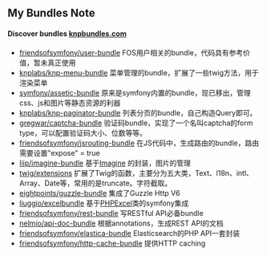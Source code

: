 ## My Bundles Note

#### Discover bundles [knpbundles.com](http://knpbundles.com/)
 - [friendsofsymfony/user-bundle](https://github.com/FriendsOfSymfony/FOSUserBundle "FOSUserBundle")  FOS用户相关的bundle，代码具有参考价值，暂未真正使用
 - [knplabs/knp-menu-bundle](https://github.com/KnpLabs/KnpMenuBundle "KnpMenuBundle") 菜单管理的bundle，扩展了一些twig方法，用于渲染菜单
 - [symfony/assetic-bundle](https://github.com/symfony/asset "asset") 原来是symfony内置的bundle，现已移出，管理css、js和图片等静态资源的利器
 - [knplabs/knp-paginator-bundle](https://github.com/KnpLabs/KnpPaginatorBundle "KnpPaginatorBundle") 列表分页的bundle，自己构造Query即可。
 - [gregwar/captcha-bundle](https://github.com/Gregwar/CaptchaBundle "CaptchaBundle") 验证码bundle，实现了一个名叫captcha的form type，可以配置验证码大小、位数等等。
 - [friendsofsymfony/jsrouting-bundle](https://github.com/FriendsOfSymfony/FOSJsRoutingBundle "FOSJsRoutingBundle") 在JS代码中，生成路由的bundle，路由需要设置"expose" = true
 - [liip/imagine-bundle](https://github.com/liip/LiipImagineBundle "LiipImagineBundle") 基于[Imagine](https://github.com/avalanche123/Imagine) 的封装，图片的管理
 - [twig/extensions](https://github.com/twigphp/Twig-extensions "Twig-extensions") 扩展了Twig的函数，主要分为五大类，Text、l18n、intl、Array、Date等，常用的是truncate。字符截取。
 - [eightpoints/guzzle-bundle](https://github.com/8p/GuzzleBundle "GuzzleBundle") 集成了Guzzle Http V6
 - [liuggio/excelbundle](https://github.com/liuggio/ExcelBundle "ExcelBundle") 基于[PHPExcel](https://github.com/PHPOffice/PHPExcel "PHPExcel")类的symfony集成
 - [friendsofsymfony/rest-bundle](https://github.com/FriendsOfSymfony/FOSRestBundle "FOSRestBundle") 写RESTful API必备bundle
 - [nelmio/api-doc-bundle](https://github.com/nelmio/NelmioApiDocBundle "NelmioApiDocBundle") 根据annotations，生成REST API的文档
 - [friendsofsymfony/elastica-bundle](https://github.com/FriendsOfSymfony/FOSElasticaBundle "FOSElasticaBundle") Elasticsearch的PHP API一套封装
 - [friendsofsymfony/http-cache-bundle](https://github.com/FriendsOfSymfony/FOSHttpCacheBundle "FOSHttpCacheBundle") 提供HTTP caching 